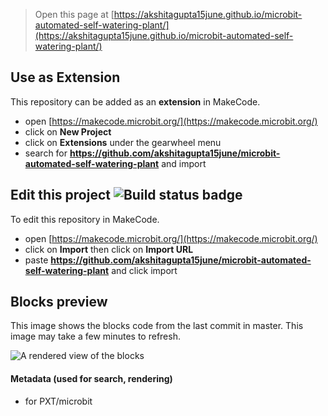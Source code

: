 
> Open this page at [https://akshitagupta15june.github.io/microbit-automated-self-watering-plant/](https://akshitagupta15june.github.io/microbit-automated-self-watering-plant/)

## Use as Extension

This repository can be added as an **extension** in MakeCode.

* open [https://makecode.microbit.org/](https://makecode.microbit.org/)
* click on **New Project**
* click on **Extensions** under the gearwheel menu
* search for **https://github.com/akshitagupta15june/microbit-automated-self-watering-plant** and import

## Edit this project ![Build status badge](https://github.com/akshitagupta15june/microbit-automated-self-watering-plant/workflows/MakeCode/badge.svg)

To edit this repository in MakeCode.

* open [https://makecode.microbit.org/](https://makecode.microbit.org/)
* click on **Import** then click on **Import URL**
* paste **https://github.com/akshitagupta15june/microbit-automated-self-watering-plant** and click import

## Blocks preview

This image shows the blocks code from the last commit in master.
This image may take a few minutes to refresh.

![A rendered view of the blocks](https://github.com/akshitagupta15june/microbit-automated-self-watering-plant/raw/master/.github/makecode/blocks.png)

#### Metadata (used for search, rendering)

* for PXT/microbit
<script src="https://makecode.com/gh-pages-embed.js"></script><script>makeCodeRender("{{ site.makecode.home_url }}", "{{ site.github.owner_name }}/{{ site.github.repository_name }}");</script>
